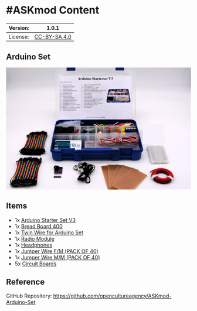 # #ASKmod Content

| Version: | 1.0.1        |
| -------- | ------------ |
| License: | [CC-BY-SA 4.0](LICENSE.md) |

## Arduino Set

![#ASKmod Arduino Set](https://raw.githubusercontent.com/opencultureagency/ASKmod-Arduino-Set/549e148123600d86adc40fc51975a230903b47e9/images/ASKmod-Arduino-Set.jpg)

## Items

- 1x [Arduino Starter Set V3](https://askotec.openculture.agency/product/arduino-starter-set-v3/)
- 1x [Bread Board 400](https://askotec.openculture.agency/product/bread-board/)
- 1x [Twin Wire for Arduino Set](https://askotec.openculture.agency/product/twin-wires/)
- 1x [Radio Module](https://askotec.openculture.agency/product/radio-set/)
- 1x [Headphones](https://askotec.openculture.agency/product/headphones/)
- 1x [Jumper Wire F/M (PACK OF 40)](https://askotec.openculture.agency/product/jumper-wire-f-m-pack-of-40/)
- 1x [Jumper Wire M/M (PACK OF 40)](https://askotec.openculture.agency/product/jumper-wire-m-m-pack-of-40/)
- 5x [Circuit Boards](https://askotec.openculture.agency/product/circuit-board/)

## Reference

GitHub Repository: https://github.com/opencultureagency/ASKmod-Arduino-Set
